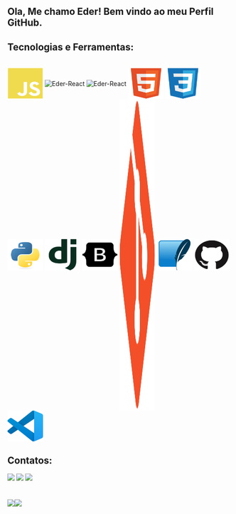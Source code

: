 ## Ola, Me chamo Eder! Bem vindo ao meu Perfil GitHub.

## Tecnologias e Ferramentas:
<div style="display: inline_block"><br>
  <img align="center" alt="Eder-Js" height="70" width="80" src="https://raw.githubusercontent.com/devicons/devicon/master/icons/javascript/javascript-plain.svg">
  <img align="center" alt="Eder-React" height="70" width="80"<img src="https://cdn.jsdelivr.net/gh/devicons/devicon/icons/react/react-original-wordmark.svg">
  <img align="center" alt="Eder-React" height="70" width="80"<img src="https://cdn.jsdelivr.net/gh/devicons/devicon/icons/typescript/typescript-original.svg" />
  <img align="center" alt="Eder-HTML" height="70" width="80" src="https://raw.githubusercontent.com/devicons/devicon/master/icons/html5/html5-original.svg">
  <img align="center" alt="Eder-CSS" height="70" width="80" src="https://raw.githubusercontent.com/devicons/devicon/master/icons/css3/css3-original.svg">
  <img align="center" alt="Eder-Python" height="70" width="80" src="https://raw.githubusercontent.com/devicons/devicon/master/icons/python/python-original.svg">
  <img align="center" alt="Eder-django" height="70" width="80" src="https://raw.githubusercontent.com/devicons/devicon/master/icons/django/django-plain.svg">
  <img align="center" alt="Eder-boostrap" height="70" width="80" src="https://raw.githubusercontent.com/devicons/devicon/master/icons/bootstrap/bootstrap-plain.svg">
  <img align="center" alt="Eder-git" height="700" width="80" src="https://raw.githubusercontent.com/devicons/devicon/master/icons/git/git-plain.svg">
  <img align="center" alt="Eder-sqlite" height="70" width="80" src="https://raw.githubusercontent.com/devicons/devicon/master/icons/sqlite/sqlite-original.svg">
  <img align="center" alt="Eder-github" height="70" width="80" src="https://raw.githubusercontent.com/devicons/devicon/master/icons/github/github-original.svg">
  <img align="center" alt="Eder-vscode" height="70" width="80" src="https://raw.githubusercontent.com/devicons/devicon/master/icons/vscode/vscode-original.svg">
  

## Contatos:
<div>
<a href="https://www.linkedin.com/in/ederrassis" target="_blank"><img src="https://img.shields.io/badge/-LinkedIn-%230077B5?style=for-the-badge&logo=linkedin&logoColor=white" target="_blank"></a> <a href="https://instagram.com/ederr_assis" target="_blank"><img src="https://img.shields.io/badge/-Instagram-%23E4405F?style=for-the-badge&logo=instagram&logoColor=white" target="_blank"></a> <a href = "mailto:assis.ederjd@gmail.com"><img src="https://img.shields.io/badge/Gmail-D14836?style=for-the-badge&logo=gmail&logoColor=white" target="_blank"></a>
</div>

#
<div>
<a href="https://github.com/assis1983">
<img height="160em" src="https://github-readme-stats.vercel.app/api/top-langs/?username=assis1983&layout=compact&langs_count=7&theme=highcontrast&include_all_commits"/><img height="160em" src="https://github-readme-stats.vercel.app/api?username=assis1983&show_icons=true&theme=highcontrast&include_all_commits=true&count_private=true"/>
</div>      

 
  
          
          
          
          
          
          
          
          
          
          


